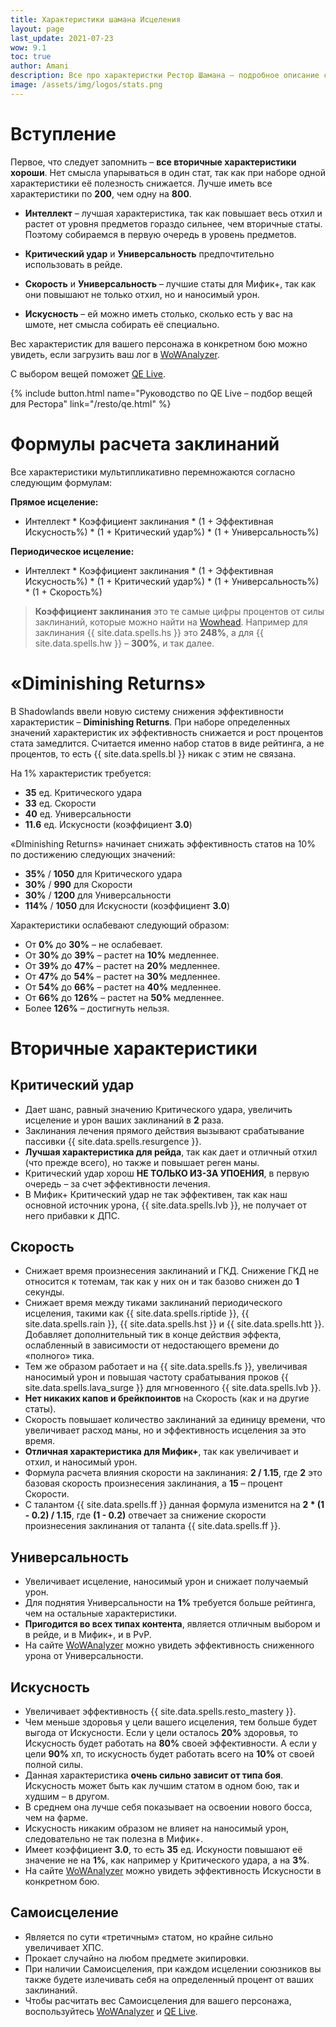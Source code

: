```yaml
---
title: Характеристики шамана Исцеления
layout: page
last_update: 2021-07-23
wow: 9.1
toc: true
author: Amani
description: Все про характеристки Рестор Шамана – подробное описание статов, как правильно их собирать и что такое «Diminishing Returns».
image: /assets/img/logos/stats.png
---
```


# Вступление

Первое, что следует запомнить – **все вторичные характеристики хороши**. Нет смысла упарываться в один стат, так как при наборе одной характеристики её полезность снижается. Лучше иметь все характеристики по **200**, чем одну на **800**. 

* **Интеллект** – лучшая характеристика, так как повышает весь отхил и растет от уровня предметов гораздо сильнее, чем вторичные статы. Поэтому собираемся в первую очередь в уровень предметов.

* **Критический удар** и **Универсальность** предпочтительно использовать в рейде.
* **Скорость** и **Универсальность** – лучшие статы для Мифик+, так как они повышают не только отхил, но и наносимый урон.
* **Искусность** – ей можно иметь столько, сколько есть у вас на шмоте, нет смысла собирать её специально.

Вес характеристик для вашего персонажа в конкретном бою можно увидеть, если загрузить ваш лог в [WoWAnalyzer](https://wowanalyzer.com/).

С выбором вещей поможет [QE Live](https://questionablyepic.com/live/).

{% include button.html name="Руководство по QE Live – подбор вещей для Рестора" link="/resto/qe.html" %}  

<p></p>

# Формулы расчета заклинаний

Все характеристики мультипликативно перемножаются согласно следующим формулам:

**Прямое исцеление:**

* Интеллект * Коэффициент заклинания * (1 + Эффективная Искусность%) * (1 + Критический удар%) * (1 + Универсальность%)

**Периодическое исцеление:**

* Интеллект * Коэффициент заклинания * (1 + Эффективная Искусность%) * (1 + Критический удар%) * (1 + Универсальность%) * (1 + Скорость%)

> **Коэффициент заклинания** это те самые цифры процентов от силы заклинаний, которые можно найти на [Wowhead](https://www.wowhead.com/). Например для заклинания {{ site.data.spells.hs }} это **248%**, а для {{ site.data.spells.hw }} – **300%**, и так далее.

# «Diminishing Returns»

В Shadowlands ввели новую систему снижения эффективности характеристик – **Diminishing Returns**. При наборе определенных значений характеристик их эффективность снижается и рост процентов стата замедлится. Считается именно набор статов в виде рейтинга, а не процентов, то есть {{ site.data.spells.bl }} никак с этим не связана.

На 1% характеристик требуется:

* **35** ед. Критического удара
* **33** ед. Скорости
* **40** ед. Универсальности
* **11.6** ед. Искусности (коэффициент **3.0**)

«DIminishing Returns» начинает снижать эффективность статов на 10% по достижению следующих значений:

* **35%** / **1050** для Критического удара
* **30%** / **990** для Скорости
* **30%** / **1200** для Универсальности
* **114%** / **1050** для Искусности (коэффициент **3.0**)

Характеристики ослабевают следующий образом:

* От **0%** до **30%** – не ослабевает.
* От **30%** до **39%** – растет на **10%** медленнее.
* От **39%** до **47%** – растет на **20%** медленнее.
* От **47%** до **54%** – растет на **30%** медленнее.
* От **54%** до **66%** – растет на **40%** медленнее.
* От **66%** до **126%** – растет на **50%** медленнее.
* Более **126%** – достигнуть нельзя.

# Вторичные характеристики

## Критический удар

* Дает шанс, равный значению Критического удара, увеличить исцеление и урон ваших заклинаний в **2** раза. 
* Заклинания лечения прямого действия вызывают срабатывание пассивки {{ site.data.spells.resurgence }}.
* **Лучшая характеристика для рейда**, так как дает и отличный отхил (что прежде всего), но также и повышает реген маны.
* Критический удар хорош **НЕ ТОЛЬКО ИЗ-ЗА УПОЕНИЯ**, в первую очередь – за счет эффективности лечения.
* В Мифик+ Критический удар не так эффективен, так как наш основной источник урона, {{ site.data.spells.lvb }}, не получает от него прибавки к ДПС.

## Скорость

* Снижает время произнесения заклинаний и ГКД. Снижение ГКД не относится к тотемам, так как у них он и так базово снижен до **1** секунды.
* Снижает время между тиками заклинаний периодического исцеления, такими как {{ site.data.spells.riptide }}, {{ site.data.spells.rain }}, {{ site.data.spells.hst }} и {{ site.data.spells.htt }}. Добавляет дополнительный тик в конце действия эффекта, ослабленный в зависимости от недостающего времени до «полного» тика.
* Тем же образом работает и на {{ site.data.spells.fs }}, увеличивая наносимый урон и повышая частоту срабатывания проков {{ site.data.spells.lava_surge }} для мгновенного {{ site.data.spells.lvb }}.
* **Нет никаких капов и брейкпоинтов** на Скорость (как и на другие статы).
* Скорость повышает количество заклинаний за единицу времени, что увеличивает расход маны, но и эффективность исцеления за это время.
* **Отличная характеристика для Мифик+**, так как увеличивает и отхил, и наносимый урон.
* Формула расчета влияния скорости на заклинания: **2 / 1.15**, где **2** это базовая скорость произнесения заклинания, а **15** – процент Скорости.
* С талантом {{ site.data.spells.ff }} данная формула изменится на **2 * (1 - 0.2) / 1.15**, где **(1 - 0.2)** отвечает за снижение скорости произнесения заклинания от таланта {{ site.data.spells.ff }}.

## Универсальность

* Увеличивает исцеление, наносимый урон и снижает получаемый урон.
* Для поднятия Универсальности на **1%** требуется больше рейтинга, чем на остальные характеристики.
* **Пригодится во всех типах контента**, является отличным выбором и в рейде, и в Мифик+, и в PvP.
* На сайте [WoWAnalyzer](https://wowanalyzer.com/) можно увидеть эффективность сниженного урона от Универсальности.

## Искусность

* Увеличивает эффективность {{ site.data.spells.resto_mastery }}.
* Чем меньше здоровья у цели вашего исцеления, тем больше будет выгода от Искусности. Если у цели осталось **20%** здоровья, то Искусность будет работать на **80%** своей эффективности. А если у цели **90%** хп, то искусность будет работать всего на **10%** от своей полной силы.
* Данная характеристика **очень сильно зависит от типа боя**. Искусность может быть как лучшим статом в одном бою, так и худшим – в другом.
* В среднем она лучше себя показывает на освоении нового босса, чем на фарме.
* Искусность никаким образом не влияет на наносимый урон, следовательно не так полезна в Мифик+.
* Имеет коэффициент **3.0**, то есть **35** ед. Искуности повышают её значение не на **1%**, как например у Критического удара, а на **3%**.
* На сайте [WoWAnalyzer](https://wowanalyzer.com/) можно увидеть эффективность Искусности в конкретном бою.

## Самоисцеление

* Является по сути «третичным» статом, но крайне сильно увеличивает ХПС.
* Прокает случайно на любом предмете экипировки.
* При наличии Самоисцеления, при каждом исцелении союзников вы также будете излечивать себя на определенный процент от ваших заклинаний.
* Чтобы расчитать вес Самоисцеления для вашего персонажа, воспользуйтесь [WoWAnalyzer](https://wowanalyzer.com/) и [QE Live](https://questionablyepic.com/live/).


